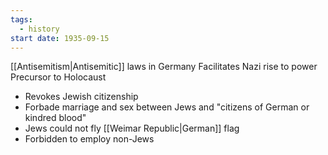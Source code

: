 ```yaml
---
tags:
  - history
start date: 1935-09-15
---
```

[[Antisemitism|Antisemitic]] laws in Germany
Facilitates Nazi rise to power
Precursor to Holocaust
- Revokes Jewish citizenship
- Forbade marriage and sex between Jews and "citizens of German or kindred blood"
- Jews could not fly [[Weimar Republic|German]] flag
- Forbidden to employ non-Jews